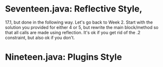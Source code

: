 # Seventeen.java: Reflective Style,
17.1, but done in the following way. Let's go back to Week 2. Start with the solution you provided for either 4 or 5, but rewrite the main block/method so that all calls are made using reflection. It's ok if you get rid of the .2 constraint, but also ok if you don't.

# Nineteen.java: Plugins Style
